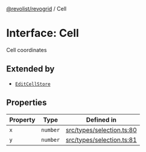 [@revolist/revogrid](README.md) / Cell

# Interface: Cell

Cell coordinates

## Extended by

- [`EditCellStore`](Interface.EditCellStore.md)

## Properties

| Property | Type | Defined in |
| ------ | ------ | ------ |
| `x` | `number` | [src/types/selection.ts:80](https://github.com/revolist/revogrid/blob/11c1e89888ac9588cc703e312811b4cdaf67f0fb/src/types/selection.ts#L80) |
| `y` | `number` | [src/types/selection.ts:81](https://github.com/revolist/revogrid/blob/11c1e89888ac9588cc703e312811b4cdaf67f0fb/src/types/selection.ts#L81) |

